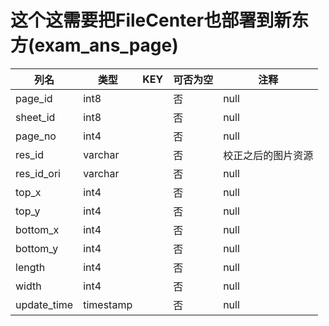 # 这个这需要把FileCenter也部署到新东方(exam_ans_page)
| 列名   | 类型   | KEY  | 可否为空 | 注释   |
| ---- | ---- | ---- | ---- | ---- |
|page_id|int8||否|null|
|sheet_id|int8||否|null|
|page_no|int4||否|null|
|res_id|varchar||否|校正之后的图片资源|
|res_id_ori|varchar||否|null|
|top_x|int4||否|null|
|top_y|int4||否|null|
|bottom_x|int4||否|null|
|bottom_y|int4||否|null|
|length|int4||否|null|
|width|int4||否|null|
|update_time|timestamp||否|null|

